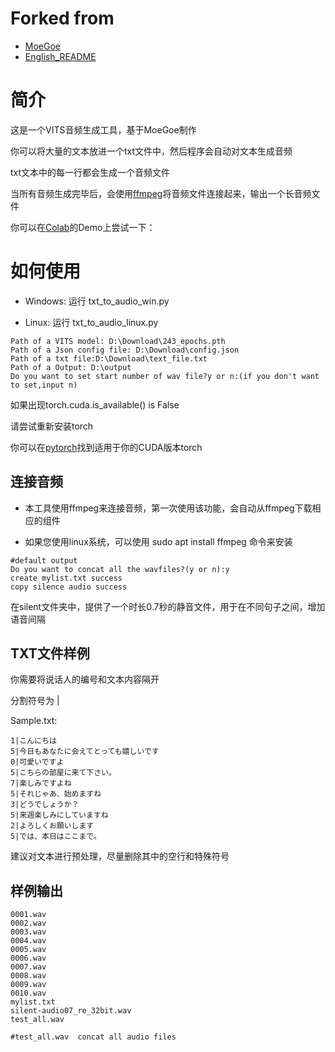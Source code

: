 # Forked from
- [MoeGoe](https://github.com/CjangCjengh/MoeGoe)
- [English_README](https://github.com/alphanemeless/VITS_TXT_to_Audio/blob/main/EN_README.md)

# 简介
 
 这是一个VITS音频生成工具，基于MoeGoe制作
 
 你可以将大量的文本放进一个txt文件中，然后程序会自动对文本生成音频
 
 txt文本中的每一行都会生成一个音频文件
 
 当所有音频生成完毕后，会使用[ffmpeg](https://ffmpeg.org/)将音频文件连接起来，输出一个长音频文件
 
 你可以在[Colab](https://colab.research.google.com/drive/1ha1t0vVO0Bg-2vQXyv0wm5VaMt_yDGtZ?usp=sharing)的Demo上尝试一下：

# 如何使用
- Windows: 运行 txt_to_audio_win.py

- Linux: 运行 txt_to_audio_linux.py
```
Path of a VITS model: D:\Download\243_epochs.pth
Path of a Json config file: D:\Download\config.json
Path of a txt file:D:\Download\text_file.txt
Path of a Output: D:\output
Do you want to set start number of wav file?y or n:(if you don't want to set,input n)
```
如果出现torch.cuda.is_available() is False

请尝试重新安装torch

你可以在[pytorch](https://pytorch.org/get-started/locally/)找到适用于你的CUDA版本torch

## 连接音频
- 本工具使用ffmpeg来连接音频，第一次使用该功能，会自动从ffmpeg下载相应的组件

- 如果您使用linux系统，可以使用 sudo apt install ffmpeg 命令来安装

```
#default output
Do you want to concat all the wavfiles?(y or n):y
create mylist.txt success
copy silence audio success
```

在silent文件夹中，提供了一个时长0.7秒的静音文件，用于在不同句子之间，增加语音间隔

## TXT文件样例
你需要将说话人的编号和文本内容隔开

分割符号为 | 

Sample.txt:
```
1|こんにちは
5|今日もあなたに会えてとっても嬉しいです
0|可愛いですよ
5|こちらの部屋に来て下さい。
7|楽しみですよね
5|それじゃあ、始めますね
3|どうでしょうか？
5|来週楽しみにしていますね
2|よろしくお願いします
5|では、本日はここまで。
```
建议对文本进行预处理，尽量删除其中的空行和特殊符号

## 样例输出
```
0001.wav
0002.wav
0003.wav
0004.wav
0005.wav
0006.wav
0007.wav
0008.wav
0009.wav
0010.wav
mylist.txt
silent-audio07_re_32bit.wav
test_all.wav

#test_all.wav  concat all audio files
```
